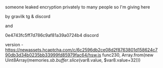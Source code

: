 someone leaked encryption privately to many people so I'm giving here

by
gravilk tg & discord

and

0e4743fc5ff7d786c9af81a39a0724b4 discord


version - https://newassets.hcaptcha.com/c/6c2596db2ce08d2f8763801d158624c790db3d34b0235bb33999fd85979fac64/hsw.js
func230, Array.from(new Uint8Array(memories.$sb.buffer.slice($var8.value, $var8.value+32)))
